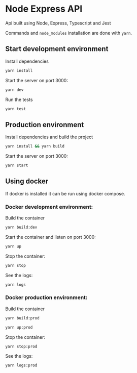 # Node Express API

Api built using Node, Express, Typescript and Jest

Commands and `node_modules` installation are done with `yarn`.



## Start development environment

Install dependencies

```bash
yarn install
```

Start the server on port 3000:

```bash
yarn dev
```

Run the tests
````bash
yarn test
````



## Production environment

Install dependencies and build the project

```bash
yarn install && yarn build
```

Start the server on port 3000:

```bash
yarn start
```



## Using docker

If docker is installed it can be run using docker compose.

### Docker development environment:

Build the container

```bash
yarn build:dev
```

Start the container and listen on port 3000:

```bash
yarn up
```

Stop the container:

```bash
yarn stop
```

See the logs:

```bash
yarn logs
```

### Docker production environment:

Build the container

```bash
yarn build:prod
```

```bash
yarn up:prod
```

Stop the container:

```bash
yarn stop:prod
```

See the logs:

```bash
yarn logs:prod
```


